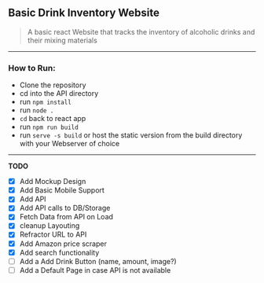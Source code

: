 ## Basic Drink Inventory Website
> A basic react Website that tracks the inventory of alcoholic drinks and their mixing materials
----
### How to Run:
- Clone the repository
- cd into the API directory
- run `npm install`
- run `node .`
- `cd` back to react app
- run `npm run build`
- run `serve -s build` or host the static version from the build directory with your Webserver of choice
----
**TODO**
- [x] Add Mockup Design
- [x] Add Basic Mobile Support
- [x] Add API
- [x] Add API calls to DB/Storage
- [x] Fetch Data from API on Load
- [x] cleanup Layouting 
- [x] Refractor URL to API
- [x] Add Amazon price scraper
- [x] Add search functionality
- [ ] Add a Add Drink Button (name, amount, image?)
- [ ] Add a Default Page in case API is not available
